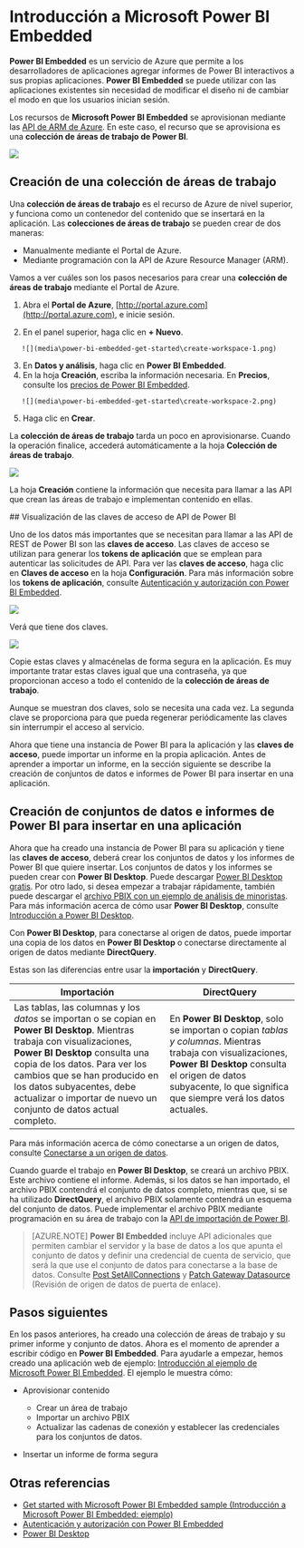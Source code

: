 <properties
   pageTitle="Introducción a Microsoft Power BI Embedded"
   description="Power BI Embedded, agregar informes interactivos de Power BI a la aplicación de inteligencia empresarial"
   services="power-bi-embedded"
   documentationCenter=""
   authors="minewiskan"
   manager="NA"
   editor=""
   tags=""/>
<tags
   ms.service="power-bi-embedded"
   ms.devlang="NA"
   ms.topic="hero-article"
   ms.tgt_pltfrm="NA"
   ms.workload="powerbi"
   ms.date="07/05/2016"
   ms.author="owend"/>

# Introducción a Microsoft Power BI Embedded

**Power BI Embedded** es un servicio de Azure que permite a los desarrolladores de aplicaciones agregar informes de Power BI interactivos a sus propias aplicaciones. **Power BI Embedded** se puede utilizar con las aplicaciones existentes sin necesidad de modificar el diseño ni de cambiar el modo en que los usuarios inician sesión.

Los recursos de **Microsoft Power BI Embedded** se aprovisionan mediante las [API de ARM de Azure](https://msdn.microsoft.com/library/mt712306.aspx). En este caso, el recurso que se aprovisiona es una **colección de áreas de trabajo de Power BI**.

![](media\power-bi-embedded-get-started\introduction.png)

## Creación de una colección de áreas de trabajo
Una **colección de áreas de trabajo** es el recurso de Azure de nivel superior, y funciona como un contenedor del contenido que se insertará en la aplicación. Las **colecciones de áreas de trabajo** se pueden crear de dos maneras:

   -	Manualmente mediante el Portal de Azure.
   -	Mediante programación con la API de Azure Resource Manager (ARM).

Vamos a ver cuáles son los pasos necesarios para crear una **colección de áreas de trabajo** mediante el Portal de Azure.

   1.	Abra el **Portal de Azure**, [http://portal.azure.com](http://portal.azure.com), e inicie sesión.

   2.	En el panel superior, haga clic en **+ Nuevo**.

       ![](media\power-bi-embedded-get-started\create-workspace-1.png)

   3.	En **Datos y análisis**, haga clic en **Power BI Embedded**.
   4.	En la hoja **Creación**, escriba la información necesaria. En **Precios**, consulte los [precios de Power BI Embedded](http://go.microsoft.com/fwlink/?LinkID=760527).

       ![](media\power-bi-embedded-get-started\create-workspace-2.png)

   5. Haga clic en **Crear**.

La **colección de áreas de trabajo** tarda un poco en aprovisionarse. Cuando la operación finalice, accederá automáticamente a la hoja **Colección de áreas de trabajo**.

   ![](media\power-bi-embedded-get-started\create-workspace-3.png)

La hoja **Creación** contiene la información que necesita para llamar a las API que crean las áreas de trabajo e implementan contenido en ellas.

<a name="view-access-keys"/>
## Visualización de las claves de acceso de API de Power BI

Uno de los datos más importantes que se necesitan para llamar a las API de REST de Power BI son las **claves de acceso**. Las claves de acceso se utilizan para generar los **tokens de aplicación** que se emplean para autenticar las solicitudes de API. Para ver las **claves de acceso**, haga clic en **Claves de acceso** en la hoja **Configuración**. Para más información sobre los **tokens de aplicación**, consulte [Autenticación y autorización con Power BI Embedded](power-bi-embedded-app-token-flow.md).

   ![](media\power-bi-embedded-get-started\access-keys.png)

Verá que tiene dos claves.

   ![](media\power-bi-embedded-get-started\access-keys-2.png)

Copie estas claves y almacénelas de forma segura en la aplicación. Es muy importante tratar estas claves igual que una contraseña, ya que proporcionan acceso a todo el contenido de la **colección de áreas de trabajo**.

Aunque se muestran dos claves, solo se necesita una cada vez. La segunda clave se proporciona para que pueda regenerar periódicamente las claves sin interrumpir el acceso al servicio.

Ahora que tiene una instancia de Power BI para la aplicación y las **claves de acceso**, puede importar un informe en la propia aplicación. Antes de aprender a importar un informe, en la sección siguiente se describe la creación de conjuntos de datos e informes de Power BI para insertar en una aplicación.

## Creación de conjuntos de datos e informes de Power BI para insertar en una aplicación

Ahora que ha creado una instancia de Power BI para su aplicación y tiene las **claves de acceso**, deberá crear los conjuntos de datos y los informes de Power BI que quiere insertar. Los conjuntos de datos y los informes se pueden crear con **Power BI Desktop**. Puede descargar [Power BI Desktop gratis](https://powerbi.microsoft.com/documentation/powerbi-desktop-get-the-desktop/). Por otro lado, si desea empezar a trabajar rápidamente, también puede descargar el [archivo PBIX con un ejemplo de análisis de minoristas](http://go.microsoft.com/fwlink/?LinkID=780547). Para más información acerca de cómo usar **Power BI Desktop**, consulte [Introducción a Power BI Desktop](https://powerbi.microsoft.com/es-ES/guided-learning/powerbi-learning-0-2-get-started-power-bi-desktop).

Con **Power BI Desktop**, para conectarse al origen de datos, puede importar una copia de los datos en **Power BI Desktop** o conectarse directamente al origen de datos mediante **DirectQuery**.

Estas son las diferencias entre usar la **importación** y **DirectQuery**.

|Importación | DirectQuery
|---|---
|Las tablas, las columnas y los *datos* se importan o se copian en **Power BI Desktop**. Mientras trabaja con visualizaciones, **Power BI Desktop** consulta una copia de los datos. Para ver los cambios que se han producido en los datos subyacentes, debe actualizar o importar de nuevo un conjunto de datos actual completo.|En **Power BI Desktop**, solo se importan o copian *tablas y columnas*. Mientras trabaja con visualizaciones, **Power BI Desktop** consulta el origen de datos subyacente, lo que significa que siempre verá los datos actuales.

Para más información acerca de cómo conectarse a un origen de datos, consulte [Conectarse a un origen de datos](power-bi-embedded-connect-datasource.md).

Cuando guarde el trabajo en **Power BI Desktop**, se creará un archivo PBIX. Este archivo contiene el informe. Además, si los datos se han importado, el archivo PBIX contendrá el conjunto de datos completo, mientras que, si se ha utilizado **DirectQuery**, el archivo PBIX solamente contendrá un esquema del conjunto de datos. Puede implementar el archivo PBIX mediante programación en su área de trabajo con la [API de importación de Power BI](https://msdn.microsoft.com/library/mt711504.aspx).

> [AZURE.NOTE] **Power BI Embedded** incluye API adicionales que permiten cambiar el servidor y la base de datos a los que apunta el conjunto de datos y definir una credencial de cuenta de servicio, que será la que use el conjunto de datos para conectarse a la base de datos. Consulte [Post SetAllConnections](https://msdn.microsoft.com/library/mt711505.aspx) y [Patch Gateway Datasource](https://msdn.microsoft.com/library/mt711498.aspx) (Revisión de origen de datos de puerta de enlace).

## Pasos siguientes
En los pasos anteriores, ha creado una colección de áreas de trabajo y su primer informe y conjunto de datos. Ahora es el momento de aprender a escribir código en **Power BI Embedded**. Para ayudarle a empezar, hemos creado una aplicación web de ejemplo: [Introducción al ejemplo de Microsoft Power BI Embedded](power-bi-embedded-get-started-sample.md). El ejemplo le muestra cómo:

  -	Aprovisionar contenido
      - Crear un área de trabajo
      - Importar un archivo PBIX
      - Actualizar las cadenas de conexión y establecer las credenciales para los conjuntos de datos.

  -	Insertar un informe de forma segura

## Otras referencias
- [Get started with Microsoft Power BI Embedded sample (Introducción a Microsoft Power BI Embedded: ejemplo)](power-bi-embedded-get-started-sample.md)
- [Autenticación y autorización con Power BI Embedded](power-bi-embedded-app-token-flow.md)
- [Power BI Desktop](https://powerbi.microsoft.com/documentation/powerbi-desktop-get-the-desktop/)

<!---HONumber=AcomDC_0720_2016-->